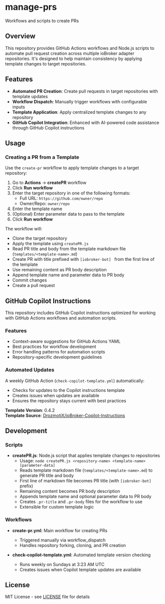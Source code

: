 # manage-prs
Workflows and scripts to create PRs

## Overview

This repository provides GitHub Actions workflows and Node.js scripts to automate pull request creation across multiple ioBroker adapter repositories. It's designed to help maintain consistency by applying template changes to target repositories.

## Features

- **Automated PR Creation**: Create pull requests in target repositories with template updates
- **Workflow Dispatch**: Manually trigger workflows with configurable inputs
- **Template Application**: Apply centralized template changes to any repository
- **GitHub Copilot Integration**: Enhanced with AI-powered code assistance through GitHub Copilot instructions

## Usage

### Creating a PR from a Template

Use the `create-pr` workflow to apply template changes to a target repository:

1. Go to **Actions** → **createPR** workflow
2. Click **Run workflow**
3. Enter the target repository in one of the following formats:
   - Full URL: `https://github.com/owner/repo`
   - Owner/Repo: `owner/repo`
4. Enter the template name
5. (Optional) Enter parameter data to pass to the template
6. Click **Run workflow**

The workflow will:
- Clone the target repository
- Apply the template using `createPR.js`
- Read PR title and body from the template markdown file (`templates/<template-name>.md`)
- Create PR with title prefixed with `[iobroker-bot] ` from the first line of the template
- Use remaining content as PR body description
- Append template name and parameter data to PR body
- Commit changes
- Create a pull request

## GitHub Copilot Instructions

This repository includes GitHub Copilot instructions optimized for working with GitHub Actions workflows and automation scripts.

### Features
- Context-aware suggestions for GitHub Actions YAML
- Best practices for workflow development
- Error handling patterns for automation scripts
- Repository-specific development guidelines

### Automated Updates
A weekly GitHub Action (`check-copilot-template.yml`) automatically:
- Checks for updates to the Copilot instructions template
- Creates issues when updates are available
- Ensures the repository stays current with best practices

**Template Version**: 0.4.2  
**Template Source**: [DrozmotiX/ioBroker-Copilot-Instructions](https://github.com/DrozmotiX/ioBroker-Copilot-Instructions)

## Development

### Scripts

- **createPR.js**: Node.js script that applies template changes to repositories
  - Usage: `node createPR.js <repository-name> <template-name> [parameter-data]`
  - Reads template markdown file (`templates/<template-name>.md`) to generate PR title and body
  - First line of markdown file becomes PR title (with `[iobroker-bot] ` prefix)
  - Remaining content becomes PR body description
  - Appends template name and optional parameter data to PR body
  - Creates `.pr-title` and `.pr-body` files for the workflow to use
  - Extensible for custom template logic

### Workflows

- **create-pr.yml**: Main workflow for creating PRs
  - Triggered manually via workflow_dispatch
  - Handles repository forking, cloning, and PR creation
  
- **check-copilot-template.yml**: Automated template version checking
  - Runs weekly on Sundays at 3:23 AM UTC
  - Creates issues when Copilot template updates are available

## License

MIT License - see [LICENSE](LICENSE) file for details
